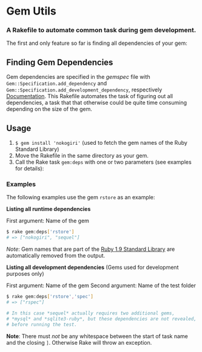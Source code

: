 # Gem Utils

### A Rakefile to automate common task during gem development.

The first and only feature so far is finding all dependencies of your gem:

## Finding Gem Dependencies

Gem dependencies are specified in the *gemspec* file with `Gem::Specification.add_dependency`
and `Gem::Specification.add_development_dependency`, respectively [Documentation](http://docs.rubygems.org/read/chapter/20#dependencies).
This Rakefile automates the task of figuring out all dependencies, a task that
that otherwise could be quite time consuming depending on the size of the gem.

## Usage

1. `$ gem install 'nokogiri'` (used to fetch the gem names of the Ruby Standard Library)
2. Move the Rakefile in the same directory as your gem.
3. Call the Rake task `gem:deps` with one or two parameters (see examples for details):

### Examples

The following examples use the gem `rstore` as an example:

**Listing all runtime dependencies**

First argument: Name of the gem

``` bash
$ rake gem:deps['rstore']
# => ["nokogiri", "sequel"]
```
_Note_: Gem names that are part of the [Ruby 1.9 Standard Library](http://www.ruby-doc.org/stdlib-1.9.3/) are automatically
        removed from the output.

**Listing all development dependencies**
(Gems used for development purposes only)

First argument:  Name of the gem
Second argument: Name of the test folder

``` bash
$ rake gem:deps['rstore','spec']
# => ["rspec"]

# In this case *sequel* actually requires two additional gems,
# *mysql* and *sqlite3-ruby*, but these dependencies are not revealed,
# before running the test.
```

**Note**: There must *not* be any whitespace between the start of task name and the closing `]`.
          Otherwise Rake will throw an exception.

